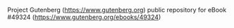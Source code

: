 Project Gutenberg (https://www.gutenberg.org) public repository for
eBook #49324 (https://www.gutenberg.org/ebooks/49324)
